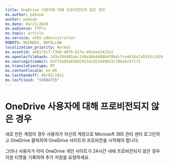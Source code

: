 ```yaml
---
title: OneDrive 사용자에 대해 프로비전되지 않은 경우
ms.author: pebaum
author: pebaum
ms.date: 04/21/2020
ms.audience: ITPro
ms.topic: article
ms.service: o365-administration
ROBOTS: NOINDEX, NOFOLLOW
localization_priority: Normal
ms.assetid: ad61fdc7-f3b8-46f9-817a-49c6ae2425e2
ms.openlocfilehash: 2d3ef8d405abc1d0a36b448804f0bdc7ced616a7a5933c142bfd3dd7e4596bd0
ms.sourcegitcommit: b5f7da89a650d2915dc652449623c78be6247175
ms.translationtype: MT
ms.contentlocale: ko-KR
ms.lasthandoff: 08/05/2021
ms.locfileid: "53984755"
---
```

# <a name="onedrive-is-not-provisioned-for-this-user"></a>OneDrive 사용자에 대해 프로비전되지 않은 경우

새로 만든 계정의 경우 사용자가 자신의 계정으로 Microsoft 365 관리 센터 로그인하고 OneDrive 클릭하여 OneDrive 사이트의 프로비전을 시작해야 합니다.
  
그러나 사용자가 이미 OneDrive 개인 사이트가 24시간 내에 프로비전되지 않은 경우 지원 티켓을 기록하여 추가 지원을 요청하세요.
  

